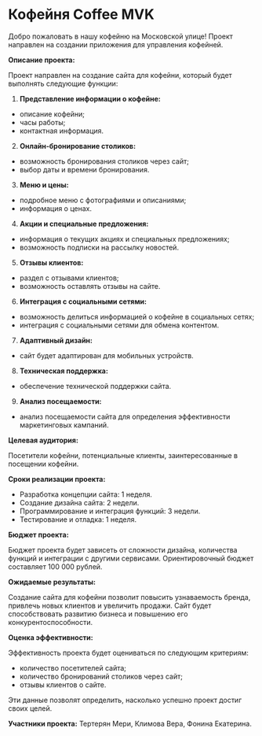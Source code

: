 # Кофейня Coffee MVK
Добро пожаловать в нашу кофейню на Московской улице! Проект направлен на создании приложения для управления кофейней.

**Описание проекта:**

Проект направлен на создание сайта для кофейни, который будет выполнять следующие функции:

1. **Представление информации о кофейне:**
* описание кофейни;
* часы работы;
* контактная информация.

2. **Онлайн-бронирование столиков:**
* возможность бронирования столиков через сайт;
* выбор даты и времени бронирования.

3. **Меню и цены:**
* подробное меню с фотографиями и описаниями;
* информация о ценах.

4. **Акции и специальные предложения:**
* информация о текущих акциях и специальных предложениях;
* возможность подписки на рассылку новостей.

5. **Отзывы клиентов:**
* раздел с отзывами клиентов;
* возможность оставлять отзывы на сайте.

6. **Интеграция с социальными сетями:**
* возможность делиться информацией о кофейне в социальных сетях;
* интеграция с социальными сетями для обмена контентом.

7. **Адаптивный дизайн:**
* сайт будет адаптирован для мобильных устройств.

8. **Техническая поддержка:**
* обеспечение технической поддержки сайта.

9. **Анализ посещаемости:**
* анализ посещаемости сайта для определения эффективности маркетинговых кампаний.

**Целевая аудитория:**

Посетители кофейни, потенциальные клиенты, заинтересованные в посещении кофейни.

**Сроки реализации проекта:**

* Разработка концепции сайта: 1 неделя.
* Создание дизайна сайта: 2 недели.
* Программирование и интеграция функций: 3 недели.
* Тестирование и отладка: 1 неделя.

**Бюджет проекта:**

Бюджет проекта будет зависеть от сложности дизайна, количества функций и интеграции с другими сервисами. Ориентировочный бюджет составляет 100 000 рублей.

**Ожидаемые результаты:**

Создание сайта для кофейни позволит повысить узнаваемость бренда, привлечь новых клиентов и увеличить продажи. Сайт будет способствовать развитию бизнеса и повышению его конкурентоспособности.

**Оценка эффективности:**

Эффективность проекта будет оцениваться по следующим критериям:
* количество посетителей сайта;
* количество бронирований столиков через сайт;
* отзывы клиентов о сайте.

Эти данные позволят определить, насколько успешно проект достиг своих целей.

**Участники проекта:**
Тертерян Мери, Климова Вера, Фонина Екатерина.

